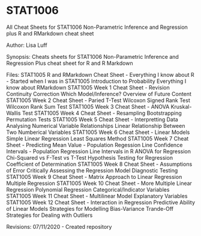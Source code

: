 # STAT1006
All Cheat Sheets for STAT1006 Non-Parametric Inference and Regression plus R and RMarkdown cheat sheet

Author:     Lisa Luff

Synopsis:   Cheats sheets for STAT1006 Non-Parametric Inference and Regression
            Plus cheat sheet for R and R Markdown
            
Files:      STAT1005 R and RMarkdown Cheat Sheet - 
              Everything I know about R - Started when I was in STAT1005 Introduction to Probability
              Everything I know about RMarkdown
            STAT1005 Week 1 Cheat Sheet - 
              Revision
              Continuity Correction
              Which Model/Inference?
              Overview of Future Content
            STAT1005 Week 2 Cheat Sheet - 
              Paried T-Test
              Wilcoxon Signed Rank Test
              Wilcoxon Rank Sum Test
            STAT1005 Week 3 Cheat Sheet - 
              ANOVA
              Kruskal-Wallis Test
            STAT1005 Week 4 Cheat Sheet - 
              Resampling
              Bootstrapping
              Permutation Tests
            STAT1005 Week 5 Cheat Sheet - 
              Interpretting Data
              Analysing Numerical Variable Relationships
              Linear Relationship Between Two Numberical Variables
            STAT1005 Week 6 Cheat Sheet - 
              Linear Models
              Simple Linear Regression
              Least Squares Method
            STAT1005 Week 7 Cheat Sheet - 
              Predicting Mean Value - Population Regession Line
              Confidence Intervals - Population Regression Line
              Intervals in R
              ANOVA for Regression
              Chi-Squared vs F-Test vs T-Test
              Hypothesis Testing for Regression
              Coefficient of Determination
            STAT1005 Week 8 Cheat Sheet - 
              Assumptions of Error
              Critically Assessing the Regression Model
              Diagnostic Testing
            STAT1005 Week 9 Cheat Sheet - 
              Matrix Approach to Linear Regression
              Multiple Regression
            STAT1005 Week 10 Cheat Sheet - 
              More Multiple Linear Regression
              Polynomial Regression
              Categorical/Indicator Variables
            STAT1005 Week 11 Cheat Sheet - 
              Multilinear Model Explanatory Variables
            STAT1005 Week 12 Cheat Sheet - 
              Interaction in Regression
              Predictive Ability of Linear Models
              Strategies for Modelling
              Bias-Variance Trande-Off
              Strategies for Dealing with Outliers

Revisions:  07/11/2020 -  Created repository 
